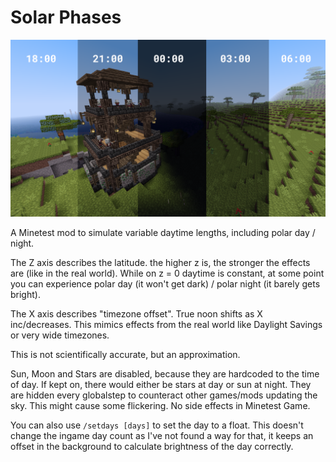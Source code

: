 # Solar Phases

![Midnight Dawn (the sky doesn't get fully dark)](./screenshot.hd.png)

A Minetest mod to simulate variable daytime lengths, including polar day / night.

The Z axis describes the latitude. the higher z is, the stronger the effects are (like in the real world). While on z = 0 daytime is constant, at some point you can experience polar day (it won't get dark) / polar night (it barely gets bright).

The X axis describes "timezone offset". True noon shifts as X inc/decreases. This mimics effects from the real world like Daylight Savings or very wide timezones.

This is not scientifically accurate, but an approximation.

Sun, Moon and Stars are disabled, because they are hardcoded to the time of day. If kept on, there would either be stars at day or sun at night. They are hidden every globalstep to counteract other games/mods updating the sky. This might cause some flickering. No side effects in Minetest Game.

You can also use `/setdays [days]` to set the day to a float. This doesn't change the ingame day count as I've not found a way for that, it keeps an offset in the background to calculate brightness of the day correctly.